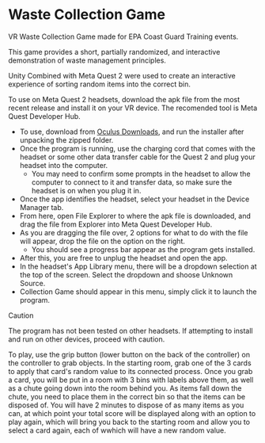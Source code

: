 # Waste Collection Game
VR Waste Collection Game made for EPA Coast Guard Training events.

This game provides a short, partially randomized, and interactive demonstration of waste management principles. 

Unity Combined with Meta Quest 2 were used to create an interactive experience of sorting random items into the correct bin.

To use on Meta Quest 2 headsets, download the apk file from the most recent release and install it on your VR device. The recomended tool is Meta Quest Developer Hub. 
- To use, download from [Oculus Downloads](https://developer.oculus.com/downloads/), and run the installer after unpacking the zipped folder. 
- Once the program is running, use the charging cord that comes with the headset or some other data transfer cable for the Quest 2 and plug your headset into the computer. 
  - You may need to confirm some prompts in the headset to allow the computer to connect to it and transfer data, so make sure the headset is on when you plug it in. 
- Once the app identifies the headset, select your headset in the Device Manager tab. 
- From here, open File Explorer to where the apk file is downloaded, and drag the file from Explorer into Meta Quest Developer Hub. 
- As you are dragging the file over, 2 options for what to do with the file will appear, drop the file on the option on the right. 
  - You should see a progress bar appear as the program gets installed. 
- After this, you are free to unplug the headset and open the app. 
- In the headset's App Library menu, there will be a dropdown selection at the top of the screen. Select the dropdown and shoose Unknown Source.
- Collection Game should appear in this menu, simply click it to launch the program.

> [!CAUTION]
> The program has not been tested on other headsets. If attempting to install and run on other devices, proceed with caution.

To play, use the grip button (lower button on the back of the controller) on the controller to grab objects. In the starting room, grab one of the 3 cards to apply that card's random value to its connected process. Once you grab a card, you will be put in a room with 3 bins with labels above them, as well as a chute going down into the room behind you. As items fall down the chute, you need to place them in the correct bin so that the items can be disposed of. You will have 2 minutes to dispose of as many items as you can, at which point your total score will be displayed along with an option to play again, which will bring you back to the starting room and allow you to select a card again, each of wwhich will have a new random value.